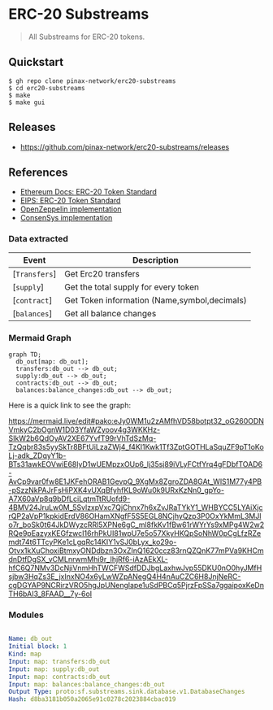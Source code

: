 # ERC-20 Substreams

> All Substreams for ERC-20 tokens.

## Quickstart

```
$ gh repo clone pinax-network/erc20-substreams
$ cd erc20-substreams
$ make
$ make gui
```

## Releases

- https://github.com/pinax-network/erc20-substreams/releases

## References

- [Ethereum Docs: ERC-20 Token Standard](https://ethereum.org/en/developers/docs/standards/tokens/erc-20/)
- [EIPS: ERC-20 Token Standard ](https://eips.ethereum.org/EIPS/eip-20)
- [OpenZeppelin implementation](https://github.com/OpenZeppelin/openzeppelin-contracts/blob/9b3710465583284b8c4c5d2245749246bb2e0094/contracts/token/ERC20/ERC20.sol)
- [ConsenSys implementation](https://github.com/ConsenSys/Tokens/blob/fdf687c69d998266a95f15216b1955a4965a0a6d/contracts/eip20/EIP20.sol)

### Data extracted

| Event         | Description                                  |
| ------------- | -------------------------------------------- |
| [`Transfers`] | Get Erc20 transfers                          |
| [`supply`]    | Get the total supply for every token         |
| [`contract`]  | Get Token information (Name,symbol,decimals) |
| [`balances`]  | Get all balance changes                      |

### Mermaid Graph

```mermaid
graph TD;
  db_out[map: db_out];
  transfers:db_out --> db_out;
  supply:db_out --> db_out;
  contracts:db_out --> db_out;
  balances:balance_changes:db_out --> db_out;

```

Here is a quick link to see the graph:

https://mermaid.live/edit#pako:eJy0WM1u2zAMfhVD58botpt32_oG260ODNVmkyC2bOgnW1D03YfaWZyoov4g3WKKHz-SIkW2b6QdOyAV2XE67YvfT99rVhTdSzMq-TzQqbr83s5yySkTr8BFtUiLzaZWj4_f4KI1Kwk1Tf3ZptGOTHLaSquZF9pT1oKoLj-adk_ZDqyY1b-BTs31awkEOVwiE68lyD1wUEMpzxOUp6_lj35sj89iVLyFCtfYrq4gFDbfTOAD6-AvCp9var0fw8E1JKFehORAB1GevpQ_9XgMx8ZgroZDA8GAt_WlS1M77y4PB-pSzzNkPAJrFsHiPXK4vUXqBfyhfKL9oWu0k9URxKzNn0_gpYo-A7X60aVp8q9bDfLciLqtmTtRUofd9-4BMV24JruLw0M_5SvlzxpVxc7QjChnx7h6xZvJRaTYkY1_WHBYCC5LYAiXjcrQP2aVpP1kpkidErdV86OHamXNgfF5S5EGL8NCjhyQzp3P0OxYkMmL3MJlo7r_boSk0t64JkDWyzcRRl5XPNe6gC_ml8fkKv1fBw61rWYrYs9xMPg4W2w2RQe9pEazyxKEGfzwcI16rhPkUI81wpU7e5o57XkyHKQpSoNhW0pCgLfzRZemdt74t6TTcyPKe1cLgqRc14KIY1vSJ0bLyx_ko29o-Otvx1kXuChoxiBtmxyONDdbzn3OxZInQ1620ccz83rnQZQnK77mPVa9KHCmdnDtfDgSX_vCMLnrwmMhi9r_IhjRf6-iAzAEkXL-hfC6Q7NMv3DcNjiVnmHhTWCFWSdfDDJbgLaxhwJvp55DKU0nO0hyJMfHsjbw3HqZs3E_jxInxNO4x6yLwWZpANegQ4H4nAuCZC6H8JnjNeRC-cgDGYAP9NCRirzVRO5hgJpUNenglape1uSdPBCq5PjrzFpSSa7ggaipoxKeDnTH6bAI3_8FAAD__7y-6oI

### Modules

```yaml

Name: db_out
Initial block: 1
Kind: map
Input: map: transfers:db_out
Input: map: supply:db_out
Input: map: contracts:db_out
Input: map: balances:balance_changes:db_out
Output Type: proto:sf.substreams.sink.database.v1.DatabaseChanges
Hash: d8ba3181b050a2065e91c0278c2023884cbac019

```
